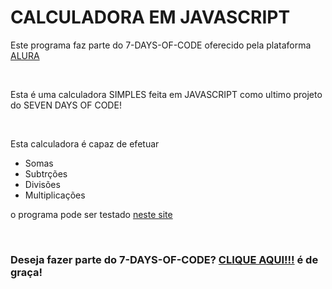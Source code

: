 <h1>CALCULADORA EM JAVASCRIPT</h1>
<p>Este programa faz parte do 7-DAYS-OF-CODE oferecido pela plataforma <a href="https://www.alura.com.br/">ALURA<a></p>
<br>
<p>Esta é uma calculadora SIMPLES feita em JAVASCRIPT como ultimo projeto do SEVEN DAYS OF CODE!</p>
<br>

<p>Esta calculadora é capaz de efetuar</p>
<ul>
<li>Somas</li>
<li>Subtrções</li>
<li>Divisões</li>
<li>Multiplicações</li>
</ul>

<p>o programa pode ser testado <a href="https://jseditor.io/?key=calculadora-simples">neste site</a></p>
<br>
<h3>Deseja fazer parte do 7-DAYS-OF-CODE? <a href="https://7daysofcode.io/">CLIQUE AQUI!!!<a> é de graça!</h3>
<br>
